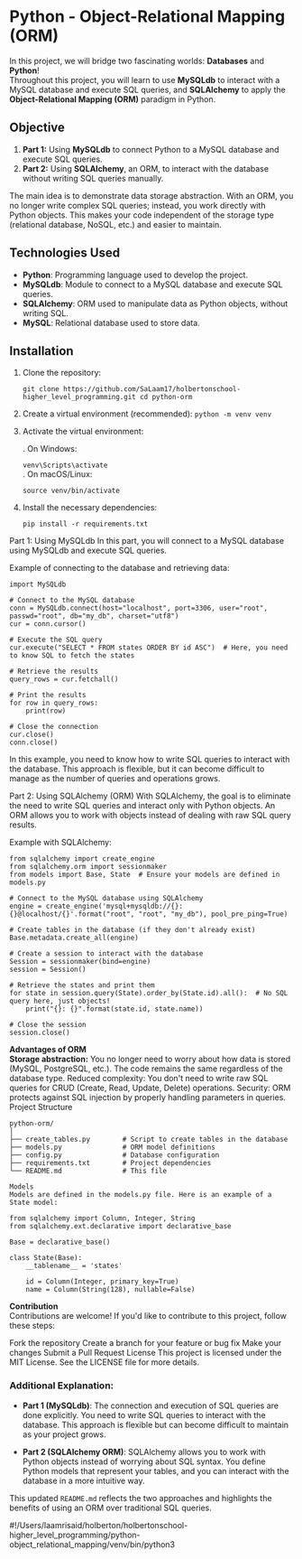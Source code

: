 # Python - Object-Relational Mapping (ORM)

In this project, we will bridge two fascinating worlds: **Databases** and **Python**!  
Throughout this project, you will learn to use **MySQLdb** to interact with a MySQL database and execute SQL queries, and **SQLAlchemy** to apply the **Object-Relational Mapping (ORM)** paradigm in Python.

## Objective

1. **Part 1:** Using **MySQLdb** to connect Python to a MySQL database and execute SQL queries.
2. **Part 2:** Using **SQLAlchemy**, an ORM, to interact with the database without writing SQL queries manually.

The main idea is to demonstrate data storage abstraction. With an ORM, you no longer write complex SQL queries; instead, you work directly with Python objects. This makes your code independent of the storage type (relational database, NoSQL, etc.) and easier to maintain.

## Technologies Used

- **Python**: Programming language used to develop the project.
- **MySQLdb**: Module to connect to a MySQL database and execute SQL queries.
- **SQLAlchemy**: ORM used to manipulate data as Python objects, without writing SQL.
- **MySQL**: Relational database used to store data.

## Installation

1. Clone the repository:

   ```
   git clone https://github.com/SaLaam17/holbertonschool-higher_level_programming.git cd python-orm
   ```

2. Create a virtual environment (recommended):
```python -m venv venv```
3. Activate the virtual environment:

    . On Windows:

    ```venv\Scripts\activate```<br>
    . On macOS/Linux:

    ```source venv/bin/activate```
4. Install the necessary dependencies:

    ```pip install -r requirements.txt```

Part 1: Using MySQLdb
In this part, you will connect to a MySQL database using MySQLdb and execute SQL queries.

Example of connecting to the database and retrieving data:

```
import MySQLdb

# Connect to the MySQL database
conn = MySQLdb.connect(host="localhost", port=3306, user="root", passwd="root", db="my_db", charset="utf8")
cur = conn.cursor()

# Execute the SQL query
cur.execute("SELECT * FROM states ORDER BY id ASC")  # Here, you need to know SQL to fetch the states

# Retrieve the results
query_rows = cur.fetchall()

# Print the results
for row in query_rows:
    print(row)

# Close the connection
cur.close()
conn.close()
```

In this example, you need to know how to write SQL queries to interact with the database. This approach is flexible, but it can become difficult to manage as the number of queries and operations grows.

Part 2: Using SQLAlchemy (ORM)
With SQLAlchemy, the goal is to eliminate the need to write SQL queries and interact only with Python objects. An ORM allows you to work with objects instead of dealing with raw SQL query results.

Example with SQLAlchemy:

```
from sqlalchemy import create_engine
from sqlalchemy.orm import sessionmaker
from models import Base, State  # Ensure your models are defined in models.py

# Connect to the MySQL database using SQLAlchemy
engine = create_engine('mysql+mysqldb://{}:{}@localhost/{}'.format("root", "root", "my_db"), pool_pre_ping=True)

# Create tables in the database (if they don't already exist)
Base.metadata.create_all(engine)

# Create a session to interact with the database
Session = sessionmaker(bind=engine)
session = Session()

# Retrieve the states and print them
for state in session.query(State).order_by(State.id).all():  # No SQL query here, just objects!
    print("{}: {}".format(state.id, state.name))

# Close the session
session.close()
```

<b>Advantages of ORM</b><br>
<b>Storage abstraction:</b> You no longer need to worry about how data is stored (MySQL, PostgreSQL, etc.). The code remains the same regardless of the database type.
Reduced complexity: You don't need to write raw SQL queries for CRUD (Create, Read, Update, Delete) operations.
Security: ORM protects against SQL injection by properly handling parameters in queries.
Project Structure

```
python-orm/
│
├── create_tables.py        # Script to create tables in the database
├── models.py               # ORM model definitions
├── config.py               # Database configuration
├── requirements.txt        # Project dependencies
└── README.md               # This file

Models
Models are defined in the models.py file. Here is an example of a State model:

from sqlalchemy import Column, Integer, String
from sqlalchemy.ext.declarative import declarative_base

Base = declarative_base()

class State(Base):
    __tablename__ = 'states'

    id = Column(Integer, primary_key=True)
    name = Column(String(128), nullable=False)
```
<b>Contribution</b><br>
Contributions are welcome! If you'd like to contribute to this project, follow these steps:

Fork the repository
Create a branch for your feature or bug fix
Make your changes
Submit a Pull Request
License
This project is licensed under the MIT License. See the LICENSE file for more details.


### Additional Explanation:

- **Part 1 (MySQLdb)**: The connection and execution of SQL queries are done explicitly. You need to write SQL queries to interact with the database. This approach is flexible but can become difficult to maintain as your project grows.
  
- **Part 2 (SQLAlchemy ORM)**: SQLAlchemy allows you to work with Python objects instead of worrying about SQL syntax. You define Python models that represent your tables, and you can interact with the database in a more intuitive way.

This updated `README.md` reflects the two approaches and highlights the benefits of using an ORM over traditional SQL queries.


#!/Users/laamrisaid/holberton/holbertonschool-higher_level_programming/python-object_relational_mapping/venv/bin/python3
